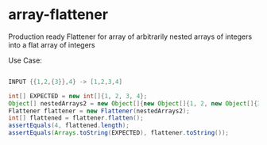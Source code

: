 # array-flattener
Production ready Flattener for array of arbitrarily nested arrays of integers into a flat array of integers

Use Case:
```java

INPUT {{1,2,{3}},4} -> [1,2,3,4]

int[] EXPECTED = new int[]{1, 2, 3, 4};
Object[] nestedArrays2 = new Object[]{new Object[]{1, 2, new Object[]{3}}, 4};
Flattener flattener = new Flattener(nestedArrays2);
int[] flattened = flattener.flatten();
assertEquals(4, flattened.length);
assertEquals(Arrays.toString(EXPECTED), flattener.toString());

```
